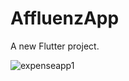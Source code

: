 # AffluenzApp


A new Flutter project.

![expenseapp1](https://user-images.githubusercontent.com/88940822/225909203-5c3200fd-dcb2-4358-aac1-bb9639c72576.png)
